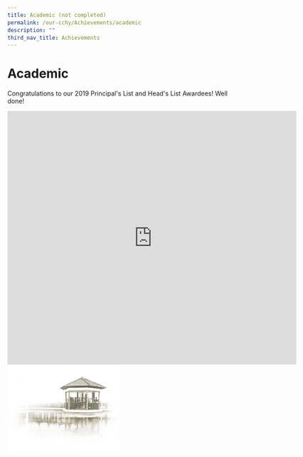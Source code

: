 ```yaml
---
title: Academic (not completed)
permalink: /our-cchy/Achievements/academic
description: ""
third_nav_title: Achievements
---
```

Academic
========

Congratulations to our 2019 Principal's List and Head's List Awardees! Well done!

<iframe allowfullscreen="true" height="569" width="650" frameborder="0" src="https://docs.google.com/presentation/d/e/2PACX-1vRDSmei0GC_YEBWuCLdUCZRHxqzp_yOkr0Rq62hJy_cZwPL5y0RKnHU_kRVKummcwfCMFSu-IOpYODx/embed?start=true&amp;loop=true&amp;delayms=10000"></iframe>

<img style="width:50%" src="/images/pavilion.png">